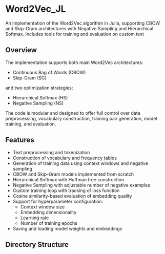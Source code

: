 # Word2Vec_JL

An implementation of the Word2Vec algorithm in Julia, supporting CBOW and Skip-Gram architectures with Negative Sampling and Hierarchical Softmax. Includes tools for training and evaluation on custom text

## Overview

The implementation supports both main Word2Vec architectures:
- Continuous Bag of Words (CBOW)
- Skip-Gram (SG)

and two optimization strategies:
- Hierarchical Softmax (HS)
- Negative Sampling (NS)

The code is modular and designed to offer full control over data preprocessing, vocabulary construction, training pair generation, model training, and evaluation.

## Features

- Text preprocessing and tokenization
- Construction of vocabulary and frequency tables
- Generation of training data using context windows and negative sampling
- CBOW and Skip-Gram models implemented from scratch
- Hierarchical Softmax with Huffman tree construction
- Negative Sampling with adjustable number of negative examples
- Custom training loop with tracking of loss function
- Cosine similarity-based evaluation of embedding quality
- Support for hyperparameter configuration:
  - Context window size
  - Embedding dimensionality
  - Learning rate
  - Number of training epochs
- Saving and loading model weights and embeddings

## Directory Structure

